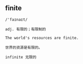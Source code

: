 ## finite
```
/'faɪnaɪt/

adj. 有限的；有限制的

The world's resources are finite.

世界的资源是有限的。

infinite 无限的
```
